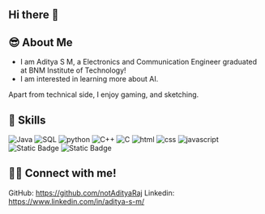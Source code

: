## Hi there 👋

## 😎 About Me
- I  am Aditya S M, a Electronics and Communication Engineer graduated at BNM Institute of Technology!
- I am interested in learning more about AI.

Apart from technical side, I enjoy gaming, and sketching.

## 💪 Skills
![Java](https://img.shields.io/badge/Java-black?style=for-the-badge&logo=Java&logoColor=white)
![SQL](https://img.shields.io/badge/SQL-black?style=for-the-badge&logo=MySQL&logoColor=white)
![python](https://github.com/user-attachments/assets/f2bd4bea-9c75-468e-82ad-a2b53ff0284b)
![C++](https://img.shields.io/badge/C%2B%2B-black?style=for-the-badge&logo=C%2B%2B&logoColor=white)
![C](https://img.shields.io/badge/C-000000?style=for-the-badge&logo=git&logoColor=white)
![html](https://img.shields.io/badge/HTML5-000000?style=for-the-badge&logo=html5&logoColor=white)
![css](https://img.shields.io/badge/CSS3-000000?style=for-the-badge&logo=css3&logoColor=white)
![javascript](https://img.shields.io/badge/JavaScript-000000?style=for-the-badge&logo=javascript&logoColor=F7DF1E)
![Static Badge](https://img.shields.io/badge/GitHub-black?style=for-the-badge&logo=GitHub&logoColor=white)
![Static Badge](https://img.shields.io/badge/Firebase-black?style=for-the-badge&logo=Firebase&logoColor=white)

## 📲🤙 Connect with me!
GitHub: https://github.com/notAdityaRaj
Linkedin: https://www.linkedin.com/in/aditya-s-m/


<!--
**notAdityaRaj/notAdityaRaj** is a ✨ _special_ ✨ repository because its `README.md` (this file) appears on your GitHub profile.

Here are some ideas to get you started:

- 🔭 I’m currently working on ...
- 🌱 I’m currently learning ...
- 👯 I’m looking to collaborate on ...
- 🤔 I’m looking for help with ...
- 💬 Ask me about ...
- 📫 How to reach me: ...
- 😄 Pronouns: ...
- ⚡ Fun fact: ...
-->
